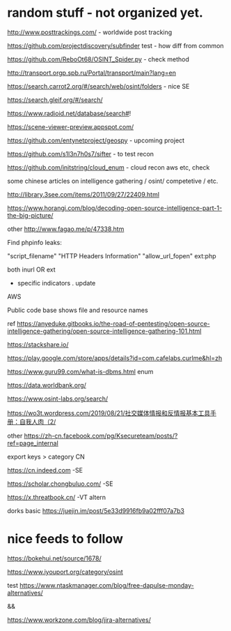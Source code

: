 # random stuff - not organized yet.

http://www.posttrackings.com/ - worldwide post tracking 

https://github.com/projectdiscovery/subfinder test - how diff from common

https://github.com/ReboOt68/OSINT_Spider.py - check method 

http://transport.orgp.spb.ru/Portal/transport/main?lang=en 

https://search.carrot2.org/#/search/web/osint/folders  - nice SE

https://search.gleif.org/#/search/

https://www.radioid.net/database/search#! 

https://scene-viewer-preview.appspot.com/

https://github.com/entynetproject/geospy - upcoming project

https://github.com/s1l3n7h0s7/sifter - to test recon 

https://github.com/initstring/cloud_enum - cloud recon aws etc, check 

some chinese articles on intelligence gathering / osint/ competetive / etc. 

http://library.3see.com/items/2011/09/27/22409.html 

https://www.horangi.com/blog/decoding-open-source-intelligence-part-1-the-big-picture/ 


other 
http://www.fagao.me/p/47338.htm 


Find phpinfo leaks:

 "script_filename" "HTTP Headers Information" "allow_url_fopen" ext:php  
 
 both inurl OR ext 
 - specific indicators . update 
 


AWS

Public code base shows file and resource names 

ref https://anyeduke.gitbooks.io/the-road-of-pentesting/open-source-intelligence-gathering/open-source-intelligence-gathering-101.html 


https://stackshare.io/ 

https://play.google.com/store/apps/details?id=com.cafelabs.curlme&hl=zh 

https://www.guru99.com/what-is-dbms.html enum 

https://data.worldbank.org/

https://www.osint-labs.org/search/ 

https://wo3t.wordpress.com/2019/08/21/社交媒体情报和反情报基本工具手册：自我人肉（2/

other 
https://zh-cn.facebook.com/pg/Ksecureteam/posts/?ref=page_internal 

export keys > category CN 

https://cn.indeed.com -SE

https://scholar.chongbuluo.com/ -SE 

https://x.threatbook.cn/ -VT altern

dorks basic https://juejin.im/post/5e33d9916fb9a02fff07a7b3 


# nice feeds to follow 
https://bokehui.net/source/1678/ 

https://www.iyouport.org/category/osint

test
https://www.ntaskmanager.com/blog/free-dapulse-monday-alternatives/ 
 
&& 

https://www.workzone.com/blog/jira-alternatives/ 
